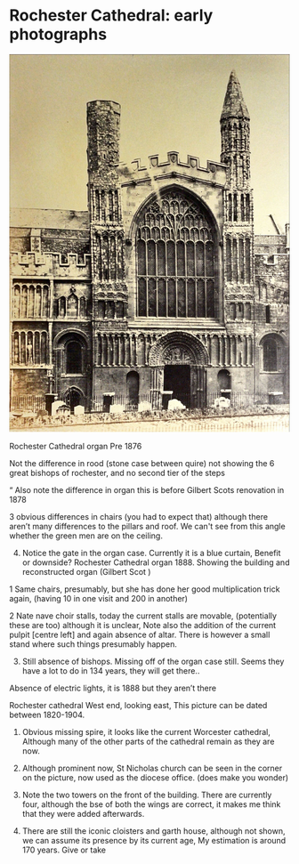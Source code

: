 # Rochester Cathedral: early photographs 

![](IMG_1719.jpeg)

Rochester Cathedral organ Pre 1876 

Not the difference in rood (stone case between quire) not showing the 6 great bishops of rochester, and no second tier of the steps

“ Also note the difference in organ this is before Gilbert Scots renovation in 1878 

3 obvious differences in chairs (you had to expect that) although there aren’t many differences to the pillars and roof. We can't see from this angle whether the green men are on the ceiling.

4. Notice the gate in the organ case. Currently it is a blue curtain, Benefit or downside? 
Rochester Cathedral organ 1888. Showing the building and reconstructed organ (Gilbert Scot ) 

1 Same chairs, presumably, but she has done her good multiplication trick again, (having 10 in one visit and 200 in another)

2 Nate nave choir stalls, today the current stalls are movable, (potentially these are too) although it is unclear, Note also the addition of the current pulpit [centre left] and again absence of altar. There is however a small stand where such things presumably happen.

3. Still absence of bishops. Missing off of the organ case still. Seems they have a lot to do in 134 years, they will get there..

Absence of electric lights, it is 1888 but they aren’t there 


Rochester cathedral West end, looking east, This picture can be dated between 1820-1904. 

1. Obvious missing spire, it looks like the current Worcester cathedral, Although many of the other parts of the cathedral remain as they are now. 

2. Although prominent now, St Nicholas church can be seen in the corner on the picture, now used as the diocese office. (does make you wonder) 

3. Note the two towers on the front of the building. There are currently four, although the bse of both the wings are correct, it makes me think that they were added afterwards. 

4. There are still the iconic cloisters and garth house, although not shown, we can assume its presence by its current age, My estimation is around 170 years. Give or take
